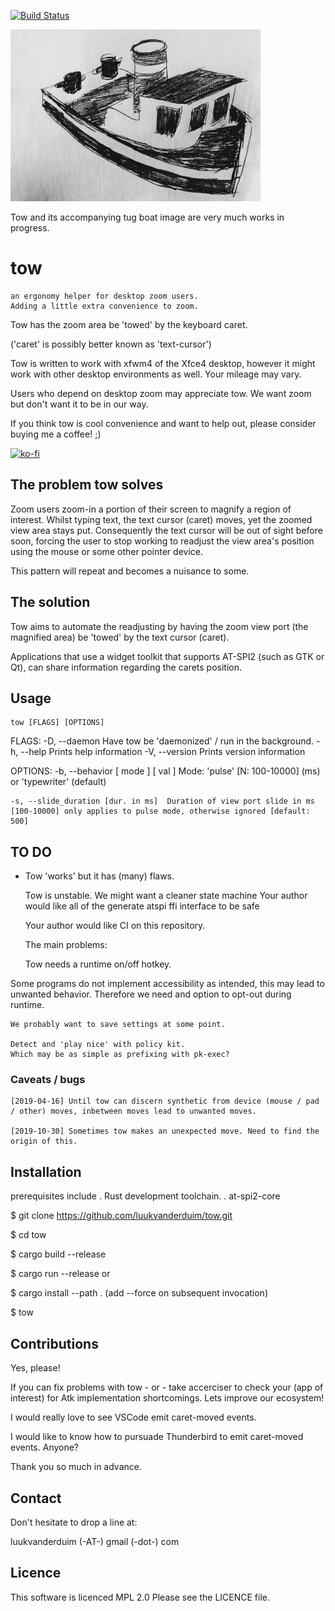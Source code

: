 [![Build Status](https://travis-ci.com/luukvanderduim/tow.svg?branch=master)](https://travis-ci.com/luukvanderduim/tow)

![Tow Logo](https://github.com/luukvanderduim/tow/blob/master/img/tugboat.png "Tow logo by Coenraad E. Meijer")

Tow and its accompanying tug boat image are very much works in progress.

# tow

    an ergonomy helper for desktop zoom users.
    Adding a little extra convenience to zoom.

Tow has the zoom area be 'towed' by the keyboard caret.

('caret' is possibly better known as 'text-cursor')

Tow is written to work with xfwm4 of the Xfce4 desktop,
however it might work with other desktop environments as well.
Your mileage may vary.

Users who depend on desktop zoom may appreciate tow.
We want zoom but don't want it to be in our way.

If you think tow is cool convenience and want to help out, please consider buying me a coffee! ;)

[![ko-fi](https://www.ko-fi.com/img/githubbutton_sm.svg)](https://ko-fi.com/X8X116XGP)

## The problem tow solves
 Zoom users zoom-in a portion of their screen to magnify a region of interest.
 Whilst typing text, the text cursor (caret) moves, yet the zoomed view area stays put. 
 Consequently the text cursor will be out of sight before soon, forcing the user to stop working to readjust the view area's position using the mouse or some other pointer device.
 
 This pattern will repeat and becomes a nuisance to some.


## The solution

 Tow aims to automate the readjusting by having the zoom view port (the magnified area)
 be 'towed' by the text cursor (caret).

 Applications that use a widget toolkit that supports AT-SPI2 (such as GTK or Qt),
 can share information regarding the carets position.

## Usage

    tow [FLAGS] [OPTIONS]

FLAGS:
    -D, --daemon     Have tow be 'daemonized' / run in the background.
    -h, --help       Prints help information
    -V, --version    Prints version information

OPTIONS:
    -b, --behavior [ mode ] [ val ]    Mode: 'pulse' [N: 100-10000] (ms) or 'typewriter' (default)

    -s, --slide_duration [dur. in ms]  Duration of view port slide in ms [100-10000] only applies to pulse mode, otherwise ignored [default: 500]

## TO DO

- Tow 'works' but it has (many) flaws.

    Tow is unstable.
        We might want a cleaner state machine
        Your author would like all of the generate atspi ffi interface to be safe
    
    Your author would like CI on this repository.

    The main problems:

    Tow needs a runtime on/off hotkey.

Some programs do not implement accessibility as intended, this may lead to unwanted behavior.
Therefore we need and option to opt-out during runtime.

    We probably want to save settings at some point.

    Detect and 'play nice' with policy kit.
    Which may be as simple as prefixing with pk-exec?

### Caveats / bugs

    [2019-04-16] Until tow can discern synthetic from device (mouse / pad / other) moves, inbetween moves lead to unwanted moves.

    [2019-10-30] Sometimes tow makes an unexpected move. Need to find the origin of this.

## Installation

prerequisites include
. Rust development toolchain.
. at-spi2-core

 $ git clone <https://github.com/luukvanderduim/tow.git>

 $ cd tow

 $ cargo build --release

 $ cargo run --release
 or

 $ cargo install --path .  (add --force on subsequent invocation)

 $ tow

## Contributions

 Yes, please!

 If you can fix problems with tow - or - take accerciser to check your (app of interest)
 for Atk implementation shortcomings. Lets improve our ecosystem!

 I would really love to see VSCode emit caret-moved events.

 I would like to know how to pursuade Thunderbird to emit caret-moved events. Anyone?

 Thank you so much in advance.

## Contact

Don't hesitate to drop a line at:

luukvanderduim (-AT-) gmail (-dot-) com

## Licence

This software is licenced MPL 2.0
Please see the LICENCE file.
